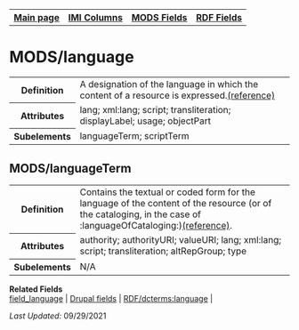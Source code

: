 <!DOCTYPE html>
<html>

<body>
<table style="width:100%">
  <tr>
    <th><a href="index.md">Main page</a></th>
	<th><a href="IMI.md">IMI Columns</a></th>
    <th><a href="MODS.md">MODS Fields</a></th>
    <th><a href="RDF.md">RDF Fields</a></th>
  </tr>
</table>
<h1>MODS/language</h1>
<table>
<tr>
	<th>Definition</th>
	<td>A designation of the language in which the content of a resource is expressed.<a href="https://www.loc.gov/standards/mods/userguide/language.html">(reference)</a></td>
</tr>
<tr>
	<th>Attributes</th>
	<td>lang; xml:lang; script; transliteration; displayLabel; usage; objectPart</td>
</tr>
<tr>
	<th>Subelements</th>
	<td>languageTerm; scriptTerm</td>
</tr>
</table>
<h2>MODS/languageTerm</h2>
<table>
<tr>
	<th>Definition</th>
	<td>Contains the textual or coded form for the language of the content of the resource (or of the cataloging, in the case of :languageOfCataloging:)<a href="https://www.loc.gov/standards/mods/userguide/language.html#languageterm">(reference)</a>.</td>
</tr>
<tr>
	<th>Attributes</th>
	<td>authority; authorityURI; valueURI; lang; xml:lang; script; transliteration; altRepGroup; type</td>
</tr>
<tr>
	<th>Subelements</th>
	<td>N/A</td>
</tr>
</table>
	<dl>
		<dt><b>Related Fields</b></dt>
    <a href="field_language.md">field_language</a> | 
	<a href="DrupalFields.md#language">Drupal fields</a> | 
    <a href="rdf.dcterms.language.md">RDF/dcterms:language</a> |
	</dl>
<p><i>Last Updated: </i>09/29/2021</p>
</body>
</html>
